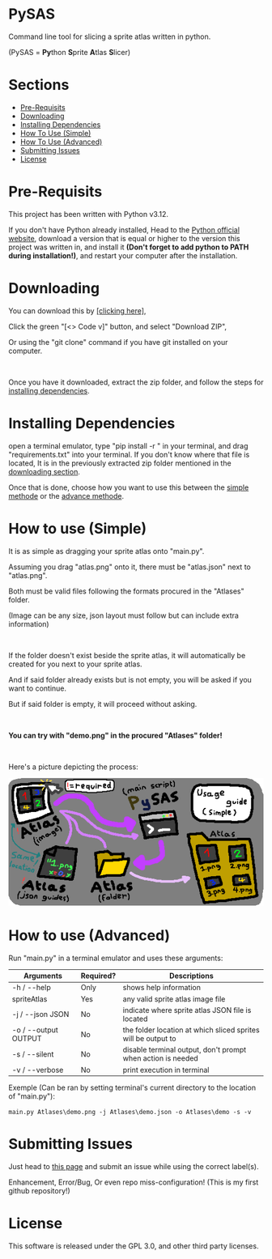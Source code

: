 # PySAS

Command line tool for slicing a sprite atlas written in python.

(PySAS = **Py**thon **S**prite **A**tlas **S**licer)

# Sections

* [Pre-Requisits](#pre-requisits)
* [Downloading](#downloading)
* [Installing Dependencies](#installing-dependencies)
* [How To Use (Simple)](#how-to-use-simple)
* [How To Use (Advanced)](#how-to-use-advanced)
* [Submitting Issues](#submitting-issues)
* [License](#license)

# Pre-Requisits

This project has been written with Python v3.12.

If you don't have Python already installed, Head to the [Python official website](https://www.python.org/), download a version that is equal or higher to the version this project was written in, and install it **(Don't forget to add python to PATH during installation!)**, and restart your computer after the installation.

# Downloading

You can download this by [[clicking here]](https://github.com/Yukki64/PySAS/archive/refs/heads/main.zip),

Click the green "[<> Code v]" button, and select "Download ZIP",

Or using the "git clone" command if you have git installed on your computer.

 

Once you have it downloaded, extract the zip folder, and follow the steps for [installing dependencies](#installing-dependencies).

# Installing Dependencies

open a terminal emulator, type "pip install -r " in your terminal, and drag "requirements.txt" into your terminal. If you don't know where that file is located, It is in the previously extracted zip folder mentioned in the [downloading section](#downloading).

Once that is done, choose how you want to use this between the [simple methode](#how-to-use-simple) or the [advance methode](#how-to-use-advanced).

# How to use (Simple)

It is as simple as dragging your sprite atlas onto "main.py".

Assuming you drag "atlas.png" onto it, there must be "atlas.json" next to "atlas.png".

Both must be valid files following the formats procured in the "Atlases" folder.

(Image can be any size, json layout must follow but can include extra information)

 

If the folder doesn't exist beside the sprite atlas, it will automatically be created for you next to your sprite atlas.

And if said folder already exists but is not empty, you will be asked if you want to continue.

But if said folder is empty, it will proceed without asking.

 

**You can try with "demo.png" in the procured "Atlases" folder!**

 

Here's a picture depicting the process:

![Simple usage guide](Ressources/simpleGuide.png)

# How to use (Advanced)

Run "main.py" in a terminal emulator and uses these arguments:

| Arguments | Required? | Descriptions |
| ---------- | ---------- | ---------- |
| -h / --help | Only | shows help information |
| spriteAtlas | Yes | any valid sprite atlas image file |
| -j / --json JSON | No | indicate where sprite atlas JSON file is located |
| -o / --output OUTPUT | No | the folder location at which sliced sprites will be output to |
| -s / --silent | No | disable terminal output, don't prompt when action is needed |
| -v / --verbose | No | print execution in terminal |

Exemple (Can be ran by setting terminal's current directory to the location of "main.py"):

```
main.py Atlases\demo.png -j Atlases\demo.json -o Atlases\demo -s -v
```

# Submitting Issues

Just head to [this page](https://github.com/Yukki64/PySAS/issues) and submit an issue while using the correct label(s).

Enhancement, Error/Bug, Or even repo miss-configuration! (This is my first github repository!)

# License

This software is released under the GPL 3.0, and other third party licenses.
